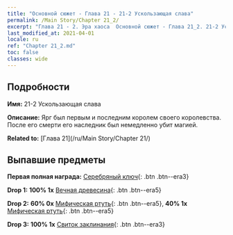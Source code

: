 ```yaml
---
title: "Основной сюжет - Глава 21 - 21-2 Ускользающая слава"
permalink: /Main Story/Chapter 21_2/
excerpt: "Глава 21 - 2. Эра хаоса  Основной сюжет - Глава 21_2. 21-2 Ускользающая слава"
last_modified_at: 2021-04-01
locale: ru
ref: "Chapter 21_2.md"
toc: false
classes: wide
---
```


## Подробности

 **Имя:** 21-2 Ускользающая слава

 **Описание:** Ярг был первым и последним королем своего королевства. После его смерти его наследник был немедленно убит магией.

 **Related to:** [Глава 21](/ru/Main Story/Chapter 21/)

## Выпавшие предметы

 **Первая полная награда:** [Серебряный ключ](/ru/Items/con_693/){: .btn .btn--era3}

 **Drop 1:** **100% 1x** [Вечная древесина](/ru/Items/mat_69/){: .btn .btn--era5}

 **Drop 2:** **60% 0x** [Мифическая ртуть](/ru/Items/mat_63/){: .btn .btn--era5}, **40% 1x** [Мифическая ртуть](/ru/Items/mat_63/){: .btn .btn--era5}

 **Drop 3:** **100% 1x** [Свиток заклинания](/ru/Items/con_694/){: .btn .btn--era3}

